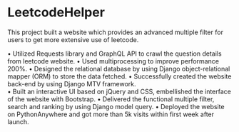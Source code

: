 # LeetcodeHelper

This project built a website which provides an advanced multiple filter for users to get more extensive use of leetcode. 

• Utilized Requests library and GraphQL API to crawl the question details from leetcode website. 
• Used multiprocessing to improve performance 200%. 
• Designed the relational database by using Django object-relational mapper (ORM) to store the data fetched. 
• Successfully created the website back-end by using Django MTV framework.  
• Built an interactive UI based on jQuery and CSS, embellished the interface of the website with Bootstrap. 
• Delivered the functional multiple filter, search and ranking by using Django model query. 
• Deployed the website on PythonAnywhere and got more than 5k visits within first week after launch. 
